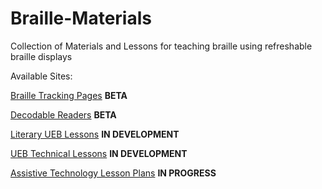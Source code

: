 # Braille-Materials
Collection of Materials and Lessons for teaching braille using refreshable braille displays

Available Sites: 

[Braille Tracking Pages](https://hunsakerconsulting.github.io/Braille-Materials/BrailleTracking) **BETA**

[Decodable Readers](https://hunsakerconsulting.github.io/Braille-Materials/DecodableReaders) **BETA**

[Literary UEB Lessons](https://hunsakerconsulting.github.io/Braille-Materials/LessonPlans-Braille/UEB-Literary) **IN DEVELOPMENT**

[UEB Technical Lessons](https://hunsakerconsulting.github.io/Braille-Materials/LessonPlans-Braille/UEB-Technical) **IN DEVELOPMENT**

[Assistive Technology Lesson Plans](https://hunsakerconsulting.github.io/Braille-Materials/LessonPlans-Technology) **IN PROGRESS**




